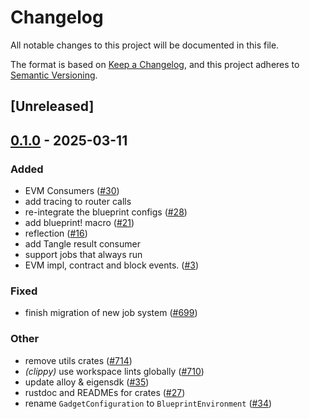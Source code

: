 # Changelog

All notable changes to this project will be documented in this file.

The format is based on [Keep a Changelog](https://keepachangelog.com/en/1.0.0/),
and this project adheres to [Semantic Versioning](https://semver.org/spec/v2.0.0.html).

## [Unreleased]

## [0.1.0](https://github.com/tangle-network/blueprint/releases/tag/blueprint-runner-v0.1.0) - 2025-03-11

### Added

- EVM Consumers ([#30](https://github.com/tangle-network/blueprint/pull/30))
- add tracing to router calls
- re-integrate the blueprint configs ([#28](https://github.com/tangle-network/blueprint/pull/28))
- add blueprint! macro ([#21](https://github.com/tangle-network/blueprint/pull/21))
- reflection ([#16](https://github.com/tangle-network/blueprint/pull/16))
- add Tangle result consumer
- support jobs that always run
- EVM impl, contract and block events. ([#3](https://github.com/tangle-network/blueprint/pull/3))

### Fixed

- finish migration of new job system ([#699](https://github.com/tangle-network/blueprint/pull/699))

### Other

- remove utils crates ([#714](https://github.com/tangle-network/blueprint/pull/714))
- *(clippy)* use workspace lints globally ([#710](https://github.com/tangle-network/blueprint/pull/710))
- update alloy & eigensdk ([#35](https://github.com/tangle-network/blueprint/pull/35))
- rustdoc and READMEs for crates ([#27](https://github.com/tangle-network/blueprint/pull/27))
- rename `GadgetConfiguration` to `BlueprintEnvironment` ([#34](https://github.com/tangle-network/blueprint/pull/34))
